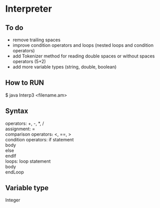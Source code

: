 # Interpreter

## To do
* remove trailing spaces
* improve condition operators and loops (nested loops and condition operators)
* add Tokenizer method for reading double spaces or without spaces operators (5+2)
* add more variable types (string, double, boolean)

## How to RUN
$ java Interp3 <filename.am>

## Syntax
operators: +, -, *, / \
assignment: = \
comparison operators։ <, ==, > \
condition operators: if statement \
body                      
else\
endIf\
loops: loop statement\
body\
endLoop

## Variable type
Integer

